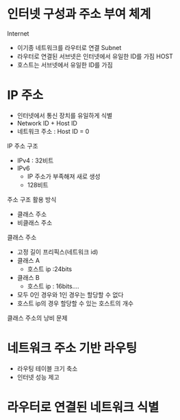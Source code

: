 # 인터넷 구성과 주소 부여 체계
Internet 
* 이기종 네트워크를 라우터로 연결
Subnet 
* 라우터로 연결된 서브넷은 인터넷에서 유일한 ID를 가짐
HOST
* 호스트는 서브넷에서 유일한 ID를 가짐 

# IP 주소
* 인터넷에서 통신 장치를 유일하게 식별
* Network ID + Host ID
* 네트워크 주소 : Host ID = 0

IP 주소 구조
* IPv4 : 32비트
* IPv6
    * IP 주소가 부족해져 새로 생성
    * 128비트


주소 구조 활용 방식
* 클래스 주소
* 비클래스 주소

클래스 주소
* 고정 길이 프리픽스(네트워크 id)
* 클래스 A 
    * 호스트 ip :24bits
* 클래스 B
    * 호스트 ip : 16bits....
* 모두 0인 경우와 1인 경우는 할당할 수 없다
* 호스트 ip의 경우 할당할 수 있는 호스트의 개수

클래스 주소의 낭비 문제


# 네트워크 주소 기반 라우팅
* 라우팅 테이블 크기 축소
* 인터넷 성능 제고

# 라우터로 연결된 네트워크 식별


